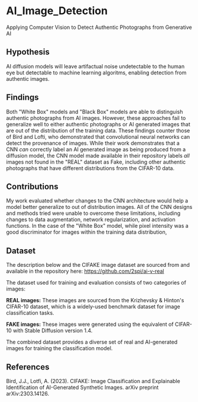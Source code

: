 # AI_Image_Detection
Applying Computer Vision to Detect Authentic Photographs from Generative AI

## Hypothesis

AI diffusion models will leave artifactual noise undetectable to the human eye but detectable to machine learning algoritms, enabling detection from authentic images.

## Findings

Both "White Box" models and "Black Box" models are able to distinguish authentic photographs from AI images. However, these approaches fail to generalize well to either authentic photographs or AI generated images that are out of the distribution of the training data. These findings counter those of Bird and Lofti, who demonstrated that convolutional neural networks can detect the provenance of images. While their work demonstrates that a CNN *can* correctly label an AI generated image as being produced from a diffusion model, the CNN model made available in their repository labels *all* images not found in the "REAL" dataset as Fake, including other authentic photographs that have different distributions from the CIFAR-10 data.

## Contributions

My work evaluated whether changes to the CNN architecture would help a model better generalize to out of distribution images. All of the CNN designs and methods tried were unable to overcome these limitations, including changes to data augmentation, network regularization, and activation functions. In the case of the "White Box" model, while pixel intensity was a good discriminator for images within the training data distribution, 

## Dataset

The description below and the CIFAKE image dataset are sourced from and available in the repository here: https://github.com/2spi/ai-v-real

The dataset used for training and evaluation consists of two categories of images:

<b>REAL images:</b> These images are sourced from the Krizhevsky & Hinton's CIFAR-10 dataset, which is a widely-used benchmark dataset for image classification tasks.<br>

<b>FAKE images:</b> These images were generated using the equivalent of CIFAR-10 with Stable Diffusion version 1.4.

The combined dataset provides a diverse set of real and AI-generated images for training the classification model.

## References

Bird, J.J., Lotfi, A. (2023). CIFAKE: Image Classification and Explainable Identification of AI-Generated Synthetic Images. arXiv preprint arXiv:2303.14126.
